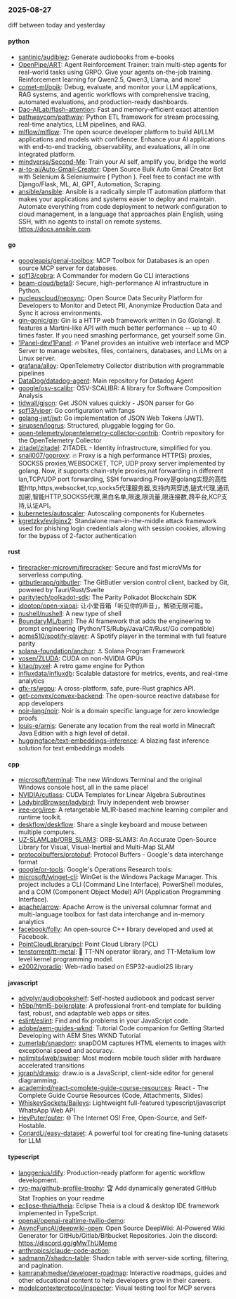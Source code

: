 ### 2025-08-27
diff between today and yesterday

#### python
* [santinic/audiblez](https://github.com/santinic/audiblez): Generate audiobooks from e-books
* [OpenPipe/ART](https://github.com/OpenPipe/ART): Agent Reinforcement Trainer: train multi-step agents for real-world tasks using GRPO. Give your agents on-the-job training. Reinforcement learning for Qwen2.5, Qwen3, Llama, and more!
* [comet-ml/opik](https://github.com/comet-ml/opik): Debug, evaluate, and monitor your LLM applications, RAG systems, and agentic workflows with comprehensive tracing, automated evaluations, and production-ready dashboards.
* [Dao-AILab/flash-attention](https://github.com/Dao-AILab/flash-attention): Fast and memory-efficient exact attention
* [pathwaycom/pathway](https://github.com/pathwaycom/pathway): Python ETL framework for stream processing, real-time analytics, LLM pipelines, and RAG.
* [mlflow/mlflow](https://github.com/mlflow/mlflow): The open source developer platform to build AI/LLM applications and models with confidence. Enhance your AI applications with end-to-end tracking, observability, and evaluations, all in one integrated platform.
* [mindverse/Second-Me](https://github.com/mindverse/Second-Me): Train your AI self, amplify you, bridge the world
* [ai-to-ai/Auto-Gmail-Creator](https://github.com/ai-to-ai/Auto-Gmail-Creator): Open Source Bulk Auto Gmail Creator Bot with Selenium & Seleniumwire ( Python ). Feel free to contact me with Django/Flask, ML, AI, GPT, Automation, Scraping.
* [ansible/ansible](https://github.com/ansible/ansible): Ansible is a radically simple IT automation platform that makes your applications and systems easier to deploy and maintain. Automate everything from code deployment to network configuration to cloud management, in a language that approaches plain English, using SSH, with no agents to install on remote systems. https://docs.ansible.com.

#### go
* [googleapis/genai-toolbox](https://github.com/googleapis/genai-toolbox): MCP Toolbox for Databases is an open source MCP server for databases.
* [spf13/cobra](https://github.com/spf13/cobra): A Commander for modern Go CLI interactions
* [beam-cloud/beta9](https://github.com/beam-cloud/beta9): Secure, high-performance AI infrastructure in Python.
* [nucleuscloud/neosync](https://github.com/nucleuscloud/neosync): Open Source Data Security Platform for Developers to Monitor and Detect PII, Anonymize Production Data and Sync it across environments.
* [gin-gonic/gin](https://github.com/gin-gonic/gin): Gin is a HTTP web framework written in Go (Golang). It features a Martini-like API with much better performance -- up to 40 times faster. If you need smashing performance, get yourself some Gin.
* [1Panel-dev/1Panel](https://github.com/1Panel-dev/1Panel): 🔥 1Panel provides an intuitive web interface and MCP Server to manage websites, files, containers, databases, and LLMs on a Linux server.
* [grafana/alloy](https://github.com/grafana/alloy): OpenTelemetry Collector distribution with programmable pipelines
* [DataDog/datadog-agent](https://github.com/DataDog/datadog-agent): Main repository for Datadog Agent
* [google/osv-scalibr](https://github.com/google/osv-scalibr): OSV-SCALIBR: A library for Software Composition Analysis
* [tidwall/gjson](https://github.com/tidwall/gjson): Get JSON values quickly - JSON parser for Go
* [spf13/viper](https://github.com/spf13/viper): Go configuration with fangs
* [golang-jwt/jwt](https://github.com/golang-jwt/jwt): Go implementation of JSON Web Tokens (JWT).
* [sirupsen/logrus](https://github.com/sirupsen/logrus): Structured, pluggable logging for Go.
* [open-telemetry/opentelemetry-collector-contrib](https://github.com/open-telemetry/opentelemetry-collector-contrib): Contrib repository for the OpenTelemetry Collector
* [zitadel/zitadel](https://github.com/zitadel/zitadel): ZITADEL - Identity infrastructure, simplified for you.
* [snail007/goproxy](https://github.com/snail007/goproxy): 🔥 Proxy is a high performance HTTP(S) proxies, SOCKS5 proxies,WEBSOCKET, TCP, UDP proxy server implemented by golang. Now, it supports chain-style proxies,nat forwarding in different lan,TCP/UDP port forwarding, SSH forwarding.Proxy是golang实现的高性能http,https,websocket,tcp,socks5代理服务器,支持内网穿透,链式代理,通讯加密,智能HTTP,SOCKS5代理,黑白名单,限速,限流量,限连接数,跨平台,KCP支持,认证API。
* [kubernetes/autoscaler](https://github.com/kubernetes/autoscaler): Autoscaling components for Kubernetes
* [kgretzky/evilginx2](https://github.com/kgretzky/evilginx2): Standalone man-in-the-middle attack framework used for phishing login credentials along with session cookies, allowing for the bypass of 2-factor authentication

#### rust
* [firecracker-microvm/firecracker](https://github.com/firecracker-microvm/firecracker): Secure and fast microVMs for serverless computing.
* [gitbutlerapp/gitbutler](https://github.com/gitbutlerapp/gitbutler): The GitButler version control client, backed by Git, powered by Tauri/Rust/Svelte
* [paritytech/polkadot-sdk](https://github.com/paritytech/polkadot-sdk): The Parity Polkadot Blockchain SDK
* [idootop/open-xiaoai](https://github.com/idootop/open-xiaoai): 让小爱音箱「听见你的声音」，解锁无限可能。
* [nushell/nushell](https://github.com/nushell/nushell): A new type of shell
* [BoundaryML/baml](https://github.com/BoundaryML/baml): The AI framework that adds the engineering to prompt engineering (Python/TS/Ruby/Java/C#/Rust/Go compatible)
* [aome510/spotify-player](https://github.com/aome510/spotify-player): A Spotify player in the terminal with full feature parity
* [solana-foundation/anchor](https://github.com/solana-foundation/anchor): ⚓ Solana Program Framework
* [vosen/ZLUDA](https://github.com/vosen/ZLUDA): CUDA on non-NVIDIA GPUs
* [kitao/pyxel](https://github.com/kitao/pyxel): A retro game engine for Python
* [influxdata/influxdb](https://github.com/influxdata/influxdb): Scalable datastore for metrics, events, and real-time analytics
* [gfx-rs/wgpu](https://github.com/gfx-rs/wgpu): A cross-platform, safe, pure-Rust graphics API.
* [get-convex/convex-backend](https://github.com/get-convex/convex-backend): The open-source reactive database for app developers
* [noir-lang/noir](https://github.com/noir-lang/noir): Noir is a domain specific language for zero knowledge proofs
* [louis-e/arnis](https://github.com/louis-e/arnis): Generate any location from the real world in Minecraft Java Edition with a high level of detail.
* [huggingface/text-embeddings-inference](https://github.com/huggingface/text-embeddings-inference): A blazing fast inference solution for text embeddings models

#### cpp
* [microsoft/terminal](https://github.com/microsoft/terminal): The new Windows Terminal and the original Windows console host, all in the same place!
* [NVIDIA/cutlass](https://github.com/NVIDIA/cutlass): CUDA Templates for Linear Algebra Subroutines
* [LadybirdBrowser/ladybird](https://github.com/LadybirdBrowser/ladybird): Truly independent web browser
* [iree-org/iree](https://github.com/iree-org/iree): A retargetable MLIR-based machine learning compiler and runtime toolkit.
* [deskflow/deskflow](https://github.com/deskflow/deskflow): Share a single keyboard and mouse between multiple computers.
* [UZ-SLAMLab/ORB_SLAM3](https://github.com/UZ-SLAMLab/ORB_SLAM3): ORB-SLAM3: An Accurate Open-Source Library for Visual, Visual-Inertial and Multi-Map SLAM
* [protocolbuffers/protobuf](https://github.com/protocolbuffers/protobuf): Protocol Buffers - Google's data interchange format
* [google/or-tools](https://github.com/google/or-tools): Google's Operations Research tools:
* [microsoft/winget-cli](https://github.com/microsoft/winget-cli): WinGet is the Windows Package Manager. This project includes a CLI (Command Line Interface), PowerShell modules, and a COM (Component Object Model) API (Application Programming Interface).
* [apache/arrow](https://github.com/apache/arrow): Apache Arrow is the universal columnar format and multi-language toolbox for fast data interchange and in-memory analytics
* [facebook/folly](https://github.com/facebook/folly): An open-source C++ library developed and used at Facebook.
* [PointCloudLibrary/pcl](https://github.com/PointCloudLibrary/pcl): Point Cloud Library (PCL)
* [tenstorrent/tt-metal](https://github.com/tenstorrent/tt-metal): 🤘 TT-NN operator library, and TT-Metalium low level kernel programming model.
* [e2002/yoradio](https://github.com/e2002/yoradio): Web-radio based on ESP32-audioI2S library

#### javascript
* [advplyr/audiobookshelf](https://github.com/advplyr/audiobookshelf): Self-hosted audiobook and podcast server
* [h5bp/html5-boilerplate](https://github.com/h5bp/html5-boilerplate): A professional front-end template for building fast, robust, and adaptable web apps or sites.
* [eslint/eslint](https://github.com/eslint/eslint): Find and fix problems in your JavaScript code.
* [adobe/aem-guides-wknd](https://github.com/adobe/aem-guides-wknd): Tutorial Code companion for Getting Started Developing with AEM Sites WKND Tutorial
* [zumerlab/snapdom](https://github.com/zumerlab/snapdom): snapDOM captures HTML elements to images with exceptional speed and accuracy.
* [nolimits4web/swiper](https://github.com/nolimits4web/swiper): Most modern mobile touch slider with hardware accelerated transitions
* [jgraph/drawio](https://github.com/jgraph/drawio): draw.io is a JavaScript, client-side editor for general diagramming.
* [academind/react-complete-guide-course-resources](https://github.com/academind/react-complete-guide-course-resources): React - The Complete Guide Course Resources (Code, Attachments, Slides)
* [WhiskeySockets/Baileys](https://github.com/WhiskeySockets/Baileys): Lightweight full-featured typescript/javascript WhatsApp Web API
* [HeyPuter/puter](https://github.com/HeyPuter/puter): 🌐 The Internet OS! Free, Open-Source, and Self-Hostable.
* [ConardLi/easy-dataset](https://github.com/ConardLi/easy-dataset): A powerful tool for creating fine-tuning datasets for LLM

#### typescript
* [langgenius/dify](https://github.com/langgenius/dify): Production-ready platform for agentic workflow development.
* [ryo-ma/github-profile-trophy](https://github.com/ryo-ma/github-profile-trophy): 🏆 Add dynamically generated GitHub Stat Trophies on your readme
* [eclipse-theia/theia](https://github.com/eclipse-theia/theia): Eclipse Theia is a cloud & desktop IDE framework implemented in TypeScript.
* [openai/openai-realtime-twilio-demo](https://github.com/openai/openai-realtime-twilio-demo): 
* [AsyncFuncAI/deepwiki-open](https://github.com/AsyncFuncAI/deepwiki-open): Open Source DeepWiki: AI-Powered Wiki Generator for GitHub/Gitlab/Bitbucket Repositories. Join the discord: https://discord.gg/gMwThUMeme
* [anthropics/claude-code-action](https://github.com/anthropics/claude-code-action): 
* [sadmann7/shadcn-table](https://github.com/sadmann7/shadcn-table): Shadcn table with server-side sorting, filtering, and pagination.
* [kamranahmedse/developer-roadmap](https://github.com/kamranahmedse/developer-roadmap): Interactive roadmaps, guides and other educational content to help developers grow in their careers.
* [modelcontextprotocol/inspector](https://github.com/modelcontextprotocol/inspector): Visual testing tool for MCP servers
